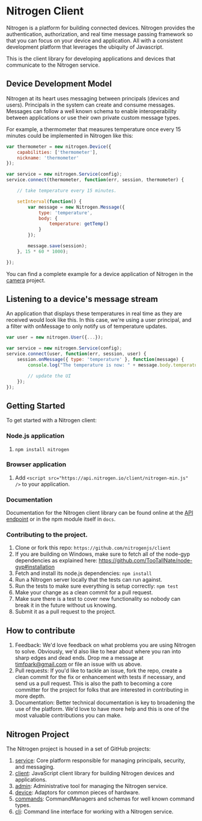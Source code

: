 # Nitrogen Client

Nitrogen is a platform for building connected devices.  Nitrogen provides the authentication, authorization, and real time message passing framework so that you can focus on your device and application.  All with a consistent development platform that leverages the ubiquity of Javascript.

This is the client library for developing applications and devices that communicate to the Nitrogen service.

## Device Development Model

Nitrogen at its heart uses messaging between principals (devices and users).  Principals in the system can create and consume messages.  Messages can follow a well known schema to enable interoperability between applications or use their own private custom message types.

For example, a thermometer that measures temperature once every 15 minutes could be implemented in Nitrogen like this:

``` javascript
var thermometer = new nitrogen.Device({
    capabilities: ['thermometer'],
    nickname: 'thermometer'
});

var service = new nitrogen.Service(config);
service.connect(thermometer, function(err, session, thermometer) {

    // take temperature every 15 minutes.

    setInterval(function() {
        var message = new Nitrogen.Message({
            type: 'temperature',
            body: {
                temperature: getTemp()
            }
        });

        message.save(session);
    }, 15 * 60 * 1000);

});
```

You can find a complete example for a device application of Nitrogen in the [camera](https://github.com/nitrogenjs/camera) project.

## Listening to a device's message stream

An application that displays these temperatures in real time as they are received would look like this.  In this case,
we're using a user principal, and a filter with onMessage to only notify us of temperature updates.

``` javascript
var user = new nitrogen.User({...});

var service = new nitrogen.Service(config);
service.connect(user, function(err, session, user) {
    session.onMessage({ type: 'temperature' }, function(message) {
        console.log("The temperature is now: " + message.body.temperature);

        // update the UI
    });
});
```

## Getting Started

To get started with a Nitrogen client:

### Node.js application

1. `npm install nitrogen`

### Browser application

1. Add `<script src="https://api.nitrogen.io/client/nitrogen-min.js" />` to your application.

### Documentation

Documentation for the Nitrogen client library can be found online at the [API endpoint](https://api.nitrogen.io/docs/) or in the npm module itself in `docs`.

### Contributing to the project.

1. Clone or fork this repo: `https://github.com/nitrogenjs/client`
2. If you are building on Windows, make sure to fetch all of the node-gyp dependencies as explained here: https://github.com/TooTallNate/node-gyp#installation 
2. Fetch and install its node.js dependencies: `npm install`
3. Run a Nitrogen server locally that the tests can run against.
4. Run the tests to make sure everything is setup correctly: `npm test`
5. Make your change as a clean commit for a pull request.
6. Make sure there is a test to cover new functionality so nobody can break it in the future without us knowing.
7. Submit it as a pull request to the project.

## How to contribute

1.  Feedback:  We'd love feedback on what problems you are using Nitrogen to solve.  Obviously, we'd also like to hear about where you ran into sharp edges and dead ends.   Drop me a message at timfpark@gmail.com or file an issue with us above.
2.  Pull requests:  If you'd like to tackle an issue, fork the repo, create a clean commit for the fix or enhancement with tests if necessary, and send us a pull request. This is also the path to becoming a core committer for the project for folks that are interested in contributing in more depth.
3.  Documentation:  Better technical documentation is key to broadening the use of the platform.   We'd love to have more help and this is one of the most valuable contributions you can make.

## Nitrogen Project

The Nitrogen project is housed in a set of GitHub projects:

1. [service](https://github.com/nitrogenjs/service): Core platform responsible for managing principals, security, and messaging.
2. [client](https://github.com/nitrogenjs/client): JavaScript client library for building Nitrogen devices and applications.
3. [admin](https://github.com/nitrogenjs/admin): Administrative tool for managing the Nitrogen service.
4. [device](https://github.com/nitrogenjs/devices): Adaptors for common pieces of hardware.
5. [commands](https://github.com/nitrogenjs/commands): CommandManagers and schemas for well known command types.
6. [cli](https://github.com/nitrogenjs/cli): Command line interface for working with a Nitrogen service.
